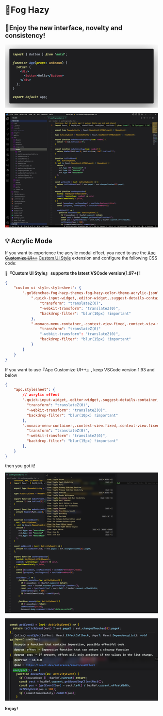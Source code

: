 # 🎉Fog Hazy

## 🎇Enjoy the new interface, novelty and consistency!

![theme-example](./images/theme-example1.png)

![theme-example](./images/theme-example2.png)



## 💡 Acrylic Mode

If you want to experience the acrylic modal effect, you need to use the ~~[Apc Customize UI++](https://marketplace.visualstudio.com/items?itemName=drcika.apc-extension)~~ [Custom UI Style](https://marketplace.visualstudio.com/items?itemName=subframe7536.custom-ui-style) extension and configure the following CSS code:



🎉**『Custom UI Style』 supports the latest VSCode version(1.97+)!**



```json
{
    "custom-ui-style.stylesheet": {
        ".goldenchao-fog-hazy-themes-fog-hazy-color-theme-acrylic-json": {
            ".quick-input-widget,.editor-widget,.suggest-details-container,.monaco-dialog-box,.monaco-hover,.rename-box": {
                "transform": "translateZ(0)",
                "-webkit-transform": "translateZ(0)",
                "backdrop-filter": "blur(10px) !important"
            },
            ".monaco-menu-container,.context-view.fixed,.context-view.fixed > .monaco-scrollable-element,.context-view .workbench-hover-pointer::after,.token-inspect-widget,#settingsWidget.active": {
                "transform": "translateZ(0)"
                "-webkit-transform": "translateZ(0)",
                "backdrop-filter": "blur(15px) !important"
            }
        }
    }
}
```



If you want to use『Apc Customize UI++』, keep VSCode version 1.93 and below



```json
{
    "apc.stylesheet": {
        // acrylic effect
        ".quick-input-widget,.editor-widget,.suggest-details-container,.monaco-dialog-box,.monaco-hover,.rename-box": {
          "transform": "translateZ(0)",
          "-webkit-transform": "translateZ(0)",
          "backdrop-filter": "blur(10px) !important"
        },
        ".monaco-menu-container,.context-view.fixed,.context-view.fixed > .monaco-scrollable-element,.context-view .workbench-hover-pointer::after,.token-inspect-widget,#settingsWidget.active": {
          "transform": "translateZ(0)",
          "-webkit-transform": "translateZ(0)",
          "backdrop-filter": "blur(15px) !important"
        },
	}
}
```



then you got it!



![acrylic](./images/theme-example-acrylic1.png)

![acrylic](./images/theme-example-acrylic2.png)

**Enjoy!**
